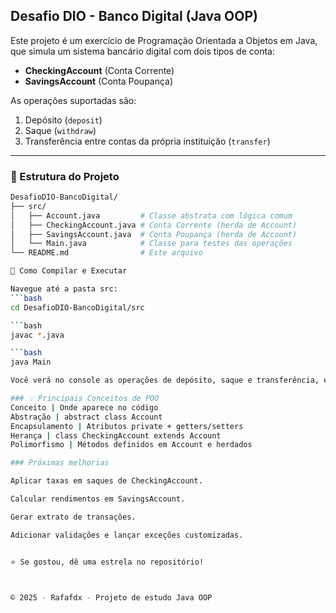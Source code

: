 ## Desafio DIO - Banco Digital (Java OOP)

Este projeto é um exercício de Programação Orientada a Objetos em Java, que simula um sistema bancário digital com dois tipos de conta:

- **CheckingAccount** (Conta Corrente)  
- **SavingsAccount** (Conta Poupança)

As operações suportadas são:

1. Depósito (`deposit`)  
2. Saque (`withdraw`)  
3. Transferência entre contas da própria instituição (`transfer`)

---

### 📁 Estrutura do Projeto

```bash
DesafioDIO-BancoDigital/
├── src/
│   ├── Account.java         # Classe abstrata com lógica comum
│   ├── CheckingAccount.java # Conta Corrente (herda de Account)
│   ├── SavingsAccount.java  # Conta Poupança (herda de Account)
│   └── Main.java            # Classe para testes das operações
└── README.md                # Este arquivo

🚀 Como Compilar e Executar

Navegue até a pasta src:
```bash
cd DesafioDIO-BancoDigital/src

```bash
javac *.java

```bash
java Main

Você verá no console as operações de depósito, saque e transferência, e os saldos atualizados.

### 💡 Principais Conceitos de POO
Conceito | Onde aparece no código
Abstração | abstract class Account
Encapsulamento | Atributos private + getters/setters
Herança | class CheckingAccount extends Account
Polimorfismo | Métodos definidos em Account e herdados

### Próximas melhorias

Aplicar taxas em saques de CheckingAccount.

Calcular rendimentos em SavingsAccount.

Gerar extrato de transações.

Adicionar validações e lançar exceções customizadas.


⭐️ Se gostou, dê uma estrela no repositório!



© 2025 - Rafafdx - Projeto de estudo Java OOP

